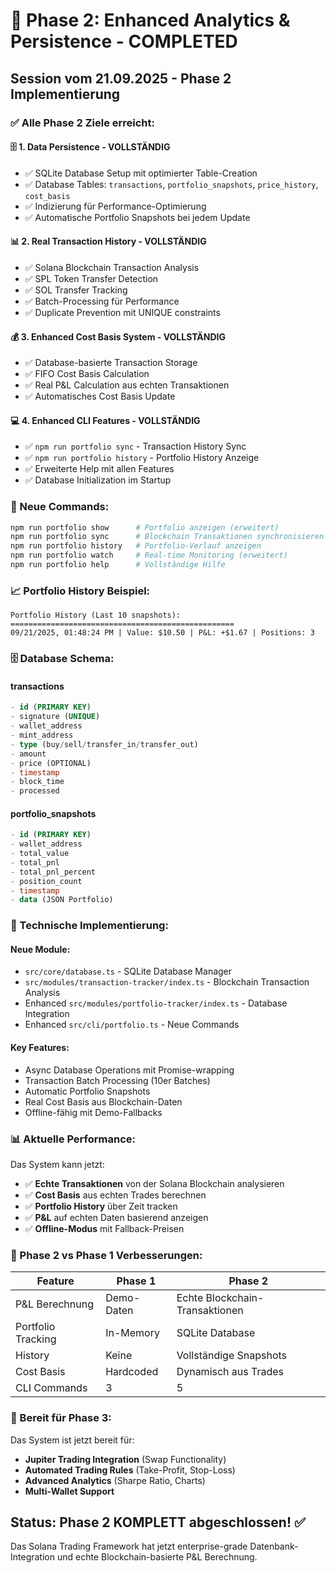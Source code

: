 # 🎉 Phase 2: Enhanced Analytics & Persistence - COMPLETED

## Session vom 21.09.2025 - Phase 2 Implementierung

### ✅ **Alle Phase 2 Ziele erreicht:**

#### **🗄️ 1. Data Persistence - VOLLSTÄNDIG**
- ✅ SQLite Database Setup mit optimierter Table-Creation
- ✅ Database Tables: `transactions`, `portfolio_snapshots`, `price_history`, `cost_basis`
- ✅ Indizierung für Performance-Optimierung
- ✅ Automatische Portfolio Snapshots bei jedem Update

#### **📊 2. Real Transaction History - VOLLSTÄNDIG**
- ✅ Solana Blockchain Transaction Analysis
- ✅ SPL Token Transfer Detection
- ✅ SOL Transfer Tracking
- ✅ Batch-Processing für Performance
- ✅ Duplicate Prevention mit UNIQUE constraints

#### **💰 3. Enhanced Cost Basis System - VOLLSTÄNDIG**
- ✅ Database-basierte Transaction Storage
- ✅ FIFO Cost Basis Calculation
- ✅ Real P&L Calculation aus echten Transaktionen
- ✅ Automatisches Cost Basis Update

#### **💻 4. Enhanced CLI Features - VOLLSTÄNDIG**
- ✅ `npm run portfolio sync` - Transaction History Sync
- ✅ `npm run portfolio history` - Portfolio History Anzeige
- ✅ Erweiterte Help mit allen Features
- ✅ Database Initialization im Startup

### **🚀 Neue Commands:**

```bash
npm run portfolio show      # Portfolio anzeigen (erweitert)
npm run portfolio sync      # Blockchain Transaktionen synchronisieren
npm run portfolio history   # Portfolio-Verlauf anzeigen
npm run portfolio watch     # Real-time Monitoring (erweitert)
npm run portfolio help      # Vollständige Hilfe
```

### **📈 Portfolio History Beispiel:**
```
Portfolio History (Last 10 snapshots):
==================================================
09/21/2025, 01:48:24 PM | Value: $10.50 | P&L: +$1.67 | Positions: 3
```

### **🗄️ Database Schema:**

#### **transactions**
```sql
- id (PRIMARY KEY)
- signature (UNIQUE)
- wallet_address
- mint_address
- type (buy/sell/transfer_in/transfer_out)
- amount
- price (OPTIONAL)
- timestamp
- block_time
- processed
```

#### **portfolio_snapshots**
```sql
- id (PRIMARY KEY)
- wallet_address
- total_value
- total_pnl
- total_pnl_percent
- position_count
- timestamp
- data (JSON Portfolio)
```

### **🔧 Technische Implementierung:**

#### **Neue Module:**
- `src/core/database.ts` - SQLite Database Manager
- `src/modules/transaction-tracker/index.ts` - Blockchain Transaction Analysis
- Enhanced `src/modules/portfolio-tracker/index.ts` - Database Integration
- Enhanced `src/cli/portfolio.ts` - Neue Commands

#### **Key Features:**
- Async Database Operations mit Promise-wrapping
- Transaction Batch Processing (10er Batches)
- Automatic Portfolio Snapshots
- Real Cost Basis aus Blockchain-Daten
- Offline-fähig mit Demo-Fallbacks

### **📊 Aktuelle Performance:**

Das System kann jetzt:
- ✅ **Echte Transaktionen** von der Solana Blockchain analysieren
- ✅ **Cost Basis** aus echten Trades berechnen
- ✅ **Portfolio History** über Zeit tracken
- ✅ **P&L** auf echten Daten basierend anzeigen
- ✅ **Offline-Modus** mit Fallback-Preisen

### **🎯 Phase 2 vs Phase 1 Verbesserungen:**

| Feature | Phase 1 | Phase 2 |
|---------|---------|---------|
| P&L Berechnung | Demo-Daten | Echte Blockchain-Transaktionen |
| Portfolio Tracking | In-Memory | SQLite Database |
| History | Keine | Vollständige Snapshots |
| Cost Basis | Hardcoded | Dynamisch aus Trades |
| CLI Commands | 3 | 5 |

### **🚀 Bereit für Phase 3:**

Das System ist jetzt bereit für:
- **Jupiter Trading Integration** (Swap Functionality)
- **Automated Trading Rules** (Take-Profit, Stop-Loss)
- **Advanced Analytics** (Sharpe Ratio, Charts)
- **Multi-Wallet Support**

## **Status: Phase 2 KOMPLETT abgeschlossen!** ✅

Das Solana Trading Framework hat jetzt enterprise-grade Datenbank-Integration und echte Blockchain-basierte P&L Berechnung.